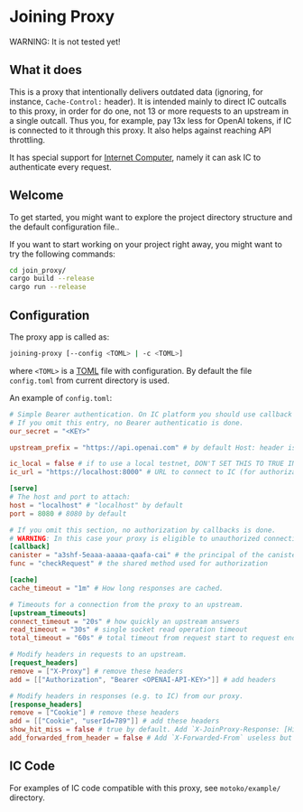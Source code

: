 # Joining Proxy

WARNING: It is not tested yet!

## What it does

This is a proxy that intentionally delivers outdated data (ignoring, for instance, `Cache-Control:` header).
It is intended mainly to direct IC outcalls to this proxy,
in order for do one, not 13 or more requests to an upstream in a single outcall.
Thus you, for example, pay 13x less for OpenAI tokens, if IC is connected to it through
this proxy. It also helps against reaching API throttling.

It has special support for [Internet Computer](https://internetcomputer.org/), namely it can ask
IC to authenticate every request.

## Welcome

To get started, you might want to explore the project directory structure and the default configuration file..

If you want to start working on your project right away, you might want to try the following commands:

```bash
cd join_proxy/
cargo build --release
cargo run --release
```

## Configuration

The proxy app is called as:

```bash
joining-proxy [--config <TOML> | -c <TOML>]
```

where `<TOML>` is a [TOML](https://toml.io) file with configuration. By default the file `config.toml` from current directory is used.

An example of `config.toml`:

```toml
# Simple Bearer authentication. On IC platform you should use callback authentication instead.
# If you omit this entry, no Bearer authenticatio is done.
our_secret = "<KEY>"

upstream_prefix = "https://api.openai.com" # by default Host: header is used

ic_local = false # if to use a local testnet, DON'T SET THIS TO TRUE IN PRODUCTION
ic_url = "https://localhost:8000" # URL to connect to IC (for authorization), the default value is determined by `ic_local`

[serve]
# The host and port to attach:
host = "localhost" # "localhost" by default
port = 8080 # 8080 by default

# If you omit this section, no authorization by callbacks is done.
# WARNING: In this case your proxy is eligible to unauthorized connections, such as stealing your OpenAI tokens.
[callback]
canister = "a3shf-5eaaa-aaaaa-qaafa-cai" # the principal of the canister used for authorization
func = "checkRequest" # the shared method used for authorization

[cache]
cache_timeout = "1m" # How long responses are cached.

# Timeouts for a connection from the proxy to an upstream.
[upstream_timeouts]
connect_timeout = "20s" # how quickly an upstream answers
read_timeout = "30s" # single socket read operation timeout
total_timeout = "60s" # total timeout from request start to request end

# Modify headers in requests to an upstream.
[request_headers]
remove = ["X-Proxy"] # remove these headers 
add = [["Authorization", "Bearer <OPENAI-API-KEY>"]] # add headers

# Modify headers in responses (e.g. to IC) from our proxy.
[response_headers]
remove = ["Cookie"] # remove these headers
add = [["Cookie", "userId=789"]] # add these headers
show_hit_miss = false # true by default. Add `X-JoinProxy-Response: [Hit | Miss]` header
add_forwarded_from_header = false # Add `X-Forwarded-From` useless but widespread HTTP header to the response
```

## IC Code

For examples of IC code compatible with this proxy, see `motoko/example/` directory.